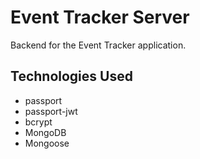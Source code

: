 # Event Tracker Server

Backend for the Event Tracker application.

## Technologies Used
*  passport
*  passport-jwt
*  bcrypt
*  MongoDB
*  Mongoose

